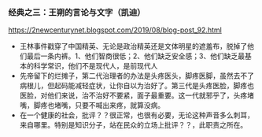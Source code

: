 ### 经典之三：王朔的言论与文字（凯迪）
https://2newcenturynet.blogspot.com/2019/08/blog-post_92.html
- 王林事件戳穿了中国精英、无论是政治精英还是文体明星的遮羞布，脱掉了他们最后一条内裤。1、他们智商很低；2、他们缺乏安全感；3、他们缺乏最基本的科学常识，他们不是现代人，是前现代人
- 先帝留下的烂摊子，第二代治理者的办法是头疼医头，脚疼医脚，虽然去不了病根儿，但起码能减轻症状，让你自以为治好了。第三代是头疼医脸，脚疼也医脸，对他们来说，治不治好不要紧，面子最重要。这一代就邪乎了，头疼堵嘴，脚疼也堵嘴，只要不喊出来疼，就算没病。
- 在一个健康的社会，批评？？很正常，也很有必要，无论这种声音多么刺耳，来自哪里。特别是知识分子，站在民众的立场上批评？？，此职责之所在。